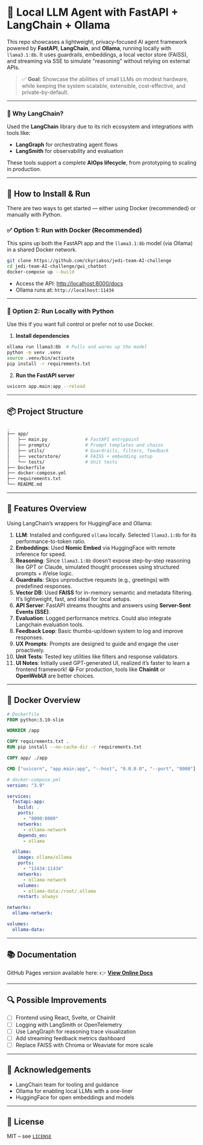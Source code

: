 # 🤖 Local LLM Agent with FastAPI + LangChain + Ollama

This repo showcases a lightweight, privacy-focused AI agent framework powered by **FastAPI**, **LangChain**, and **Ollama**, running locally with `llama3.1:8b`. It uses guardrails, embeddings, a local vector store (FAISS), and streaming via SSE to simulate "reasoning" without relying on external APIs.

> ✅ **Goal**: Showcase the abilities of small LLMs on modest hardware, while keeping the system scalable, extensible, cost-effective, and private-by-default.

---

### 🧠 Why LangChain?

Used the **LangChain** library due to its rich ecosystem and integrations with tools like:

* **LangGraph** for orchestrating agent flows
* **LangSmith** for observability and evaluation

These tools support a complete **AIOps lifecycle**, from prototyping to scaling in production.

---

## 🔧 How to Install & Run

There are two ways to get started — either using Docker (recommended) or manually with Python.

### ✅ Option 1: Run with Docker (Recommended)

This spins up both the FastAPI app and the `llama3.1:8b` model (via Ollama) in a shared Docker network.

```bash
git clone https://github.com/ckyriakos/jedi-team-AI-challenge
cd jedi-team-AI-challenge/gwi_chatbot
docker-compose up --build
```

* Access the API: [http://localhost:8000/docs](http://localhost:8000/docs)
* Ollama runs at: `http://localhost:11434`

---

### 🐍 Option 2: Run Locally with Python

Use this if you want full control or prefer not to use Docker.

1. **Install dependencies**

```bash
ollama run llama3:8b  # Pulls and warms up the model
python -m venv .venv
source .venv/bin/activate
pip install -r requirements.txt
```

2. **Run the FastAPI server**

```bash
uvicorn app.main:app --reload
```

---

## 📦 Project Structure

```bash
.
├── app/
│   ├── main.py              # FastAPI entrypoint
│   ├── prompts/             # Prompt templates and chains
│   ├── utils/               # Guardrails, filters, feedback
│   ├── vectorstore/         # FAISS + embedding setup
│   └── tests/               # Unit tests
├── Dockerfile
├── docker-compose.yml
├── requirements.txt
└── README.md
```

---

## 🧠 Features Overview

Using LangChain’s wrappers for HuggingFace and Ollama:

1. **LLM**: Installed and configured `ollama` locally. Selected `llama3.1:8b` for its performance-to-token ratio.
2. **Embeddings**: Used **Nomic Embed** via HuggingFace with remote inference for speed.
3. **Reasoning**: Since `llama3.1:8b` doesn’t expose step-by-step reasoning like GPT or Claude, simulated thought processes using structured prompts + if/else logic.
4. **Guardrails**: Skips unproductive requests (e.g., greetings) with predefined responses.
5. **Vector DB**: Used **FAISS** for in-memory semantic and metadata filtering. It’s lightweight, fast, and ideal for local setups.
6. **API Server**: FastAPI streams thoughts and answers using **Server-Sent Events (SSE)**.
7. **Evaluation**: Logged performance metrics. Could also integrate Langchain evaluation tools.
8. **Feedback Loop**: Basic thumbs-up/down system to log and improve responses.
9. **UX Prompts**: Prompts are designed to guide and engage the user proactively.
10. **Unit Tests**: Tested key utilities like filters and response validators.
11. **UI Notes**: Initially used GPT-generated UI, realized it’s faster to learn a frontend framework! 😂 For production, tools like **Chainlit** or **OpenWebUI** are better choices.

---

## 🐳 Docker Overview

```dockerfile
# Dockerfile
FROM python:3.10-slim

WORKDIR /app

COPY requirements.txt .
RUN pip install --no-cache-dir -r requirements.txt

COPY app/ ./app

CMD ["uvicorn", "app.main:app", "--host", "0.0.0.0", "--port", "8000"]
```

```yaml
# docker-compose.yml
version: "3.9"

services:
  fastapi-app:
    build: .
    ports:
      - "8000:8000"
    networks:
      - ollama-network
    depends_on:
      - ollama

  ollama:
    image: ollama/ollama
    ports:
      - "11434:11434"
    networks:
      - ollama-network
    volumes:
      - ollama-data:/root/.ollama
    restart: always

networks:
  ollama-network:

volumes:
  ollama-data:
```

---

## 📚 Documentation

GitHub Pages version available here:
👉 [**View Online Docs**](https://<your-username>.github.io/<your-repo-name>/)

---

## 🔍 Possible Improvements

* [ ] Frontend using React, Svelte, or Chainlit
* [ ] Logging with LangSmith or OpenTelemetry
* [ ] Use LangGraph for reasoning trace visualization
* [ ] Add streaming feedback metrics dashboard
* [ ] Replace FAISS with Chroma or Weaviate for more scale

---

## 🙌 Acknowledgements

* LangChain team for tooling and guidance
* Ollama for enabling local LLMs with a one-liner
* HuggingFace for open embeddings and models

---

## 📄 License

MIT – see [`LICENSE`](LICENSE)

